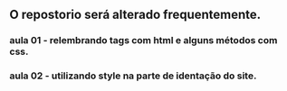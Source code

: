 
## O repostorio será alterado frequentemente.

### aula 01 - relembrando tags com html e alguns métodos com css.

### aula 02 - utilizando style na parte de identação do site.
